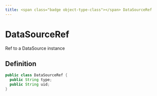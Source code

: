 ```yaml
---
title: <span class="badge object-type-class"></span> DataSourceRef
---
```

# <span class="badge object-type-class"></span> DataSourceRef

Ref to a DataSource instance

## Definition

```java
public class DataSourceRef {
  public String type;
  public String uid;
}
```

